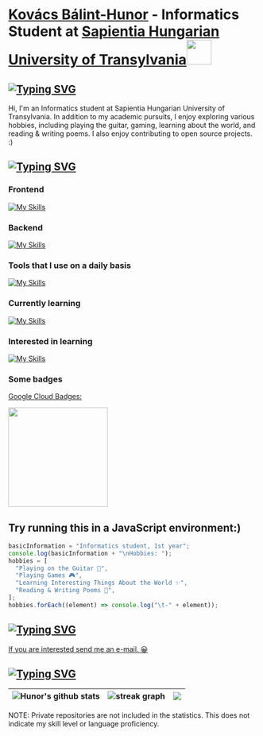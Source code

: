 # [Kovács Bálint-Hunor](https://kovacsbalinthunor.com) - Informatics Student at [Sapientia Hungarian University of Transylvania](https://ms.sapientia.ro/en/)<img src="https://media.giphy.com/media/5eLDrEaRGHegx2FeF2/giphy.gif" width="50">

## [![Typing SVG](https://readme-typing-svg.demolab.com?font=Fira+Code&weight=500&size=30&duration=3000&pause=1000&vCenter=true&random=false&width=720&lines=About+me)](https://git.io/typing-svg)

Hi, I'm an Informatics student at Sapientia Hungarian University of Transylvania. In addition to my academic pursuits, I enjoy exploring various hobbies, including playing the guitar, gaming, learning about the world, and reading & writing poems. I also enjoy contributing to open source projects. :)

## [![Typing SVG](https://readme-typing-svg.demolab.com?font=Fira+Code&weight=500&size=30&duration=3000&pause=1000&vCenter=true&random=false&width=720&lines=My+skills)](https://git.io/typing-svg)

### Frontend

[![My Skills](https://skillicons.dev/icons?i=html,css,react,jquery,svelte,vite,bootstrap,js,ts,tailwind,laravel)](https://skillicons.dev)

### Backend

[![My Skills](https://skillicons.dev/icons?i=bash,nodejs,c,cpp,cs,mysql,java,python,php,laravel)](https://skillicons.dev)

### Tools that I use on a daily basis

[![My Skills](https://skillicons.dev/icons?i=linux,vim,neovim)](https://skillicons.dev)

### Currently learning

[![My Skills](https://skillicons.dev/icons?i=docker,go,zig,rust,v,gcp,aws)](https://skillicons.dev)

### Interested in learning

[![My Skills](https://skillicons.dev/icons?i=kubernetes,cassandra,ruby,bsd)](https://skillicons.dev)

### Some badges

<a target="_blank" href="https://www.cloudskillsboost.google/public_profiles/41d878a9-c5b9-44b6-a3cf-c7bb19bb5359"><p>Google Cloud Badges:</p></a>

<div>
    <a target="_blank" href="https://www.cloudskillsboost.google/public_profiles/41d878a9-c5b9-44b6-a3cf-c7bb19bb5359/badges/2557008">
        <img src="https://cdn.qwiklabs.com/3lzfdnpwrMI1VXzUzD9l4CH9BwB4o59yK11xKdp2r08%3D" width="200px"/>
    </a>
</div>

<p align="left">
    <im,g
        src="https://komarev.com/ghpvc/?username=memergamer&color=blueviolet"
        alt="memergamer"
    />
</p>

## Try running this in a JavaScript environment:)

```js
basicInformation = "Informatics student, 1st year";
console.log(basicInformation + "\nHobbies: ");
hobbies = [
  "Playing on the Guitar 🎸",
  "Playing Games 🎮",
  "Learning Interesting Things About the World ✨",
  "Reading & Writing Poems 📓",
];
hobbies.forEach((element) => console.log("\t-" + element));
```

## [![Typing SVG](https://readme-typing-svg.demolab.com?font=Fira+Code&weight=500&size=30&duration=3000&pause=1000&vCenter=true&random=false&width=720&lines=Contact+me)](https://git.io/typing-svg)

<div>
    <a href="mailto:kovacsbalinthunor53@gmail.com?subject=Hello%20%26%20Welcome&body=Let's%20talk%20about%20some%20bussiness!"> If you are interested send me an e-mail. 😀</a>
</div>

## [![Typing SVG](https://readme-typing-svg.demolab.com?font=Fira+Code&weight=500&size=30&duration=3000&pause=1000&vCenter=true&random=false&width=720&lines=Some+stats)](https://git.io/typing-svg)

| <img align="center" src="https://github-readme-stats.vercel.app/api?username=MemerGamer&show_icons=true&include_all_commits=true&theme=dracula&hide_border=true" alt="Hunor's github stats" /> | <img align="center" src="https://streak-stats.demolab.com?user=MemerGamer&locale=en&mode=daily&theme=dracula&hide_border=false&border_radius=5" alt="streak graph"  /> | <img align="center" src="https://github-readme-stats.vercel.app/api/top-langs/?username=MemerGamer&layout=compact&include_all_commits=true&theme=dracula&hide_border=true" /> |
| ---------------------------------------------------------------------------------------------------------------------------------------------------------------------------------------------- | ---------------------------------------------------------------------------------------------------------------------------------------------------------------------- | ----------------------------------------------------------------------------------------------------------------------------------------------------------------------------- |

<p>NOTE: Private repositories are not included in the statistics. This does not indicate my skill level or language proficiency. </p>
